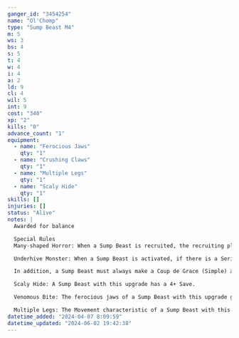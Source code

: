 ```yaml
---
ganger_id: "3454254"
name: "Ol'Chomp"
type: "Sump Beast M4"
m: 5
ws: 3
bs: 4
s: 5
t: 4
w: 4
i: 4
a: 2
ld: 9
cl: 4
wil: 5
int: 9
cost: "340"
xp: "2"
kills: "0"
advance_count: "1"
equipment: 
  - name: "Ferocious Jaws"
    qty: "1"
  - name: "Crushing Claws"
    qty: "1"
  - name: "Multiple Legs"
    qty: "1"
  - name: "Scaly Hide"
    qty: "1"
skills: []
injuries: []
status: "Alive"
notes: |
  Awarded for balance

  Special Rules
  Many-shaped Horror: When a Sump Beast is recruited, the recruiting player chooses one of the profiles from those listed previously. In this way, the profile can be matched to the model being used to represent the creature, whether it is a lumbering brute, a rapidly moving predator, or a scuttling horror of many legs and eyes.

  Underhive Monster: When a Sump Beast is activated, if there is a Seriously Injured fighter within 6" (friend or foe) it must make an Intelligence test. If this test is failed, the Sump Beast must make a Charge (Double) action or a Coup de Grace (Simple) action against the Seriously Injured fighter.

  In addition, a Sump Beast must always make a Coup de Grace (Simple) action if able, rather than choosing to consolidate.

  Scaly Hide: A Sump Beast with this upgrade has a 4+ Save.

  Venomous Bite: The ferocious jaws of a Sump Beast with this upgrade gain the Toxin trait and change their Strength characteristic to ‘-’.

  Multiple Legs: The Movement characteristic of a Sump Beast with this upgrade is increased by 2" and it gains the Clamber skill.
datetime_added: "2024-04-07 8:09:59"
datetime_updated: "2024-06-02 19:42:38"
---
```



